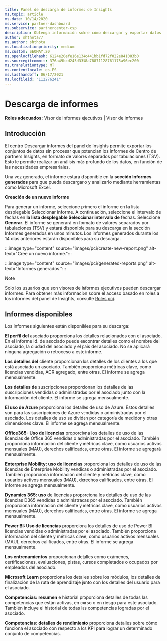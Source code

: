 ```yaml
---
title: Panel de descarga de informes de Insights
ms.topic: article
ms.date: 10/14/2020
ms.service: partner-dashboard
ms.subservice: partnercenter-csp
description: Obtenga información sobre cómo descargar y exportar datos desde el Centro de partners de informes unificado y desde Centro de partners Insights.
author: shthota77
ms.author: shthota
ms.localizationpriority: medium
ms.custom: SEOMAY.20
ms.openlocfilehash: 6124e20efe16e134c441bb1fd72f022e841083b0
ms.sourcegitcommit: 376a49bcd245d3358a78871128761175a96ec200
ms.translationtype: MT
ms.contentlocale: es-ES
ms.lasthandoff: 06/17/2021
ms.locfileid: "112276241"
---
```

# <a name="download-reports"></a>Descarga de informes

**Roles adecuados:** Visor de informes ejecutivos | Visor de informes

## <a name="introduction"></a>Introducción

El centro Descargar informes del panel de Insights permite exportar los conjuntos de datos sin procesar que potencian los informes de Centro de partners Insights, en formato de valores separados por tabulaciones (TSV). Esto le permite realizar un análisis más profundo de los datos, en función de las necesidades empresariales.

Una vez generado, el informe estará disponible en la **sección Informes generados** para que pueda descargarlo y analizarlo mediante herramientas como Microsoft Excel.

**Creación de un nuevo informe**

Para generar un informe, seleccione primero el informe en **la** lista desplegable Seleccionar informe. A continuación, seleccione el intervalo de fechas en **la lista desplegable Seleccionar intervalo de** fechas. Seleccione **Generar**. El informe se generará en formato de valores separados por tabulaciones (TSV) y estará disponible para su descarga en la sección Informes generados en unos minutos.  Los informes generados durante los 14 días anteriores estarán disponibles para su descarga.

:::image type="content" source="images/pci/create-new-report.png" alt-text="Cree un nuevo informe.":::

:::image type="content" source="images/pci/generated-reports.png" alt-text="Informes generados.":::

>[!NOTE] 
>Solo los usuarios que son visores de informes ejecutivos pueden descargar informes. Para obtener más información sobre el acceso basado en roles a los informes del panel de Insights, consulte [Roles pci](pci-roles.md). 

## <a name="available-reports"></a>Informes disponibles

Los informes siguientes están disponibles para su descarga:

**El perfil del** asociado proporciona los detalles relacionados con el asociado. En el informe Id. de asociado puede encontrar detalles como el nombre del asociado, la ciudad del asociado y el país del asociado. No se aplicará ninguna agregación o retroceso a este informe.

**Los detalles del** cliente proporcionan los detalles de los clientes a los que está asociado un asociado. También proporciona métricas clave, como licencias vendidas, ACR agregado, entre otras. El informe se agrega mensualmente.

**Los detalles de** suscripciones proporcionan los detalles de las suscripciones vendidas o administradas por el asociado junto con la información del cliente. El informe se agrega mensualmente.

**El uso de Azure** proporciona los detalles de uso de Azure. Estos detalles son para las suscripciones de Azure vendidas o administradas por el asociado. Los detalles de uso se dividen por categoría de medidor y otras dimensiones clave. El informe se agrega mensualmente.

**Office365- Uso de licencias** proporciona los detalles de uso de las licencias de Office 365 vendidas o administradas por el asociado. También proporciona información del cliente y métricas clave, como usuarios activos mensuales (MAU), derechos calificados, entre otras. El informe se agregará mensualmente.

**Enterprise Mobility: uso de licencias**  proporciona los detalles de uso de las licencias de Enterprise Mobility vendidas o administradas por el asociado. También proporciona información del cliente y métricas clave, como usuarios activos mensuales (MAU), derechos calificados, entre otras. El informe se agrega mensualmente.

**Dynamics 365: uso** de licencias proporciona los detalles de uso de las licencias D365 vendidas o administradas por el asociado. También proporciona información del cliente y métricas clave, como usuarios activos mensuales (MAU), derechos calificados, entre otras. El informe se agrega mensualmente.

**Power BI: Uso de licencias** proporciona los detalles de uso de Power BI licencias vendidas o administradas por el asociado. También proporciona información del cliente y métricas clave, como usuarios activos mensuales (MAU), derechos calificados, entre otras. El informe se agrega mensualmente.

**Los entrenamientos** proporcionan detalles como exámenes, certificaciones, evaluaciones, pistas, cursos completados o ocupados por empleados del asociado.

**Microsoft Learn** proporciona los detalles sobre los módulos, los detalles de finalización de la ruta de aprendizaje junto con los detalles del usuario para el asociado.

**Competencias: resumen** e historial proporciona detalles de todas las competencias que están activas, en curso o en riesgo para este asociado. También incluye el historial de todas las competencias logradas por el asociado.

**Competencias: detalles de rendimiento** proporciona detalles sobre cómo funciona el asociado con respecto a los KPI para lograr un determinado conjunto de competencias.

